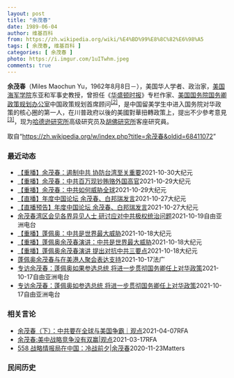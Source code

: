 ```yaml
---
layout: post
title: "余茂春"
date: 1989-06-04
author: 维基百科
from: https://zh.wikipedia.org/wiki/%E4%BD%99%E8%8C%82%E6%98%A5
tags: [ 余茂春, 维基百科 ]
categories: [ 余茂春 ]
photo: https://i.imgur.com/1uITwhm.jpeg
comments: true
---
```

<div class="mw-parser-output">
<p><b>余茂春</b>（Miles Maochun Yu，1962年8月8日<span class="useeditintro" title="Template:BLP editintro">－</span>），美国华人学者、政治家，<a href="/wiki/%E7%BE%8E%E5%9B%BD%E6%B5%B7%E5%86%9B%E5%AD%A6%E9%99%A2" title="美国海军学院">美国海军学院</a>东亚和军事史教授，曾担任《<a href="/wiki/%E5%8D%8E%E7%9B%9B%E9%A1%BF%E6%97%B6%E6%8A%A5" title="华盛顿时报">华盛顿时报</a>》专栏作家、<a href="/wiki/%E7%BE%8E%E5%9B%BD%E5%9B%BD%E5%8A%A1%E9%99%A2" title="美国国务院">美国国务院</a><a href="/wiki/%E7%BE%8E%E5%9B%BD%E5%9B%BD%E5%8A%A1%E5%8D%BF" title="美国国务卿">国务卿</a><a href="/wiki/%E6%94%BF%E7%AD%96%E8%A7%84%E5%88%92%E5%8A%9E%E5%85%AC%E5%AE%A4" title="政策规划办公室">政策规划办公室</a>中国政策规划首席顾问<sup id="cite_ref-BGWT_2-0" class="reference"><a href="#cite_note-BGWT-2">[2]</a></sup>，是中国留美学生中进入国务院对华政策的核心圈的第一人，在川普政府以後的美國對華扭轉政策上，提出不少參考意見<sup id="cite_ref-voa1117_3-0" class="reference"><a href="#cite_note-voa1117-3">[3]</a></sup>，现为<a href="/wiki/%E5%93%88%E5%BE%B7%E9%81%9C%E7%A0%94%E7%A9%B6%E6%89%80" title="哈德遜研究所">哈德逊研究所</a>高级研究员及<a href="/wiki/%E8%83%A1%E4%BD%9B%E7%A0%94%E7%A9%B6%E6%89%80" title="胡佛研究所">胡佛研究所</a>客座研究員。
</p>
</div><noscript><img src="//zh.wikipedia.org/wiki/Special:CentralAutoLogin/start?type=1x1" alt="" title="" width="1" height="1" style="border: none; position: absolute;"></noscript>
<div class="printfooter">取自“<a dir="ltr" href="https://zh.wikipedia.org/w/index.php?title=余茂春&amp;oldid=68411072">https://zh.wikipedia.org/w/index.php?title=余茂春&amp;oldid=68411072</a>”</div><div id="recent-news"><h3>最近动态</h3><ul><li><a href="https://nodebe4.github.io/waimei/2021-10-30/%E9%87%8D%E6%92%AD-%E4%BD%99%E8%8C%82%E6%98%A5-%E9%81%8F%E5%88%B6%E4%B8%AD%E5%85%B1-%E5%8D%8F%E9%98%B2%E5%8F%B0%E6%B9%BE%E8%87%B3%E5%85%B3%E9%87%8D%E8%A6%81" title="【重播】余茂春：遏制中共 协防台湾至关重要—— 【大纪元2021年10月31日讯】（大纪元记者陶明报导）周五（10月29日），前美国国务卿蓬佩奥的首席中国政策顾问余茂春在华府论坛上，探讨美国对台...">【重播】余茂春：遏制中共 协防台湾至关重要</a><time>2021-10-30</time><a class="tag">大纪元</a></li>
<li><a href="https://nodebe4.github.io/waimei/2021-10-29/%E9%87%8D%E6%92%AD-%E4%BD%99%E8%8C%82%E6%98%A5-%E4%B8%AD%E5%85%B1%E7%99%BE%E4%B8%87%E7%8E%B0%E9%92%9E%E8%B4%BF%E8%B5%82%E5%A4%96%E5%9B%BD%E9%AB%98%E5%AE%98" title="【重播】余茂春：中共百万现钞贿赂外国高官—— 【大纪元2021年10月29日讯】（大纪元记者陶明报导）10月27日，前美国务院首席中国政策顾问余茂春在华府“中国论坛”上发言，解读中共如何威胁全球...">【重播】余茂春：中共百万现钞贿赂外国高官</a><time>2021-10-29</time><a class="tag">大纪元</a></li>
<li><a href="https://nodebe4.github.io/waimei/2021-10-29/%E9%87%8D%E6%92%AD-%E4%BD%99%E8%8C%82%E6%98%A5-%E4%B8%AD%E5%85%B1%E5%A6%82%E4%BD%95%E5%A8%81%E8%83%81%E5%85%A8%E7%90%83" title="【重播】余茂春：中共如何威胁全球—— 【大纪元2021年10月29日讯】（大纪元记者陶明报导）10月27日，前美国务院首席中国政策顾问余茂春在华府“中国论坛”上发言，解读中共如何威胁全球秩序，以...">【重播】余茂春：中共如何威胁全球</a><time>2021-10-29</time><a class="tag">大纪元</a></li>
<li><a href="https://nodebe4.github.io/waimei/2021-10-27/%E7%9B%B4%E6%92%AD-%E5%B9%B4%E5%BA%A6%E4%B8%AD%E5%9B%BD%E8%AE%BA%E5%9D%9B-%E4%BD%99%E8%8C%82%E6%98%A5-%E7%99%BD%E9%82%A6%E7%91%9E%E5%8F%91%E8%A8%80" title="【直播】年度中国论坛 余茂春、白邦瑞发言—— 【大纪元2021年10月27日讯】（大纪元记者陶明报导）美东时间10月27日上午9点，一年一度的“中国论坛”（China Forum）在华府召开，包...">【直播】年度中国论坛 余茂春、白邦瑞发言</a><time>2021-10-27</time><a class="tag">大纪元</a></li>
<li><a href="https://nodebe4.github.io/waimei/2021-10-27/%E7%9B%B4%E6%92%AD%E9%A2%84%E5%91%8A-%E5%B9%B4%E5%BA%A6%E4%B8%AD%E5%9B%BD%E8%AE%BA%E5%9D%9B-%E4%BD%99%E8%8C%82%E6%98%A5-%E7%99%BD%E9%82%A6%E7%91%9E%E5%8F%91%E8%A8%80" title="【直播预告】年度中国论坛 余茂春、白邦瑞发言—— 【大纪元2021年10月27日讯】（大纪元记者陶明报导）美东时间10月27日上午9点，一年一度的“中国论坛”（China Forum）在华府召开...">【直播预告】年度中国论坛 余茂春、白邦瑞发言</a><time>2021-10-27</time><a class="tag">大纪元</a></li>
<li><a href="https://nodebe4.github.io/waimei/2021-10-19/%E4%BD%99%E8%8C%82%E6%98%A5%E6%B9%BE%E5%8C%BA%E4%BC%9A%E8%A7%81%E5%90%84%E7%95%8C%E5%BC%82%E8%A7%81%E4%BA%BA%E5%A3%AB-%E7%A0%94%E8%AE%A8%E5%BA%94%E5%AF%B9%E4%B8%AD%E5%85%B1%E6%9E%81%E6%9D%83%E7%BB%9F%E6%B2%BB%E9%97%AE%E9%A2%98" title="余茂春湾区会见各界异见人士 研讨应对中共极权统治问题—— 上周末，担任过美国前国务卿蓬佩奥的首席中国政策和规划顾问的余茂春随蓬佩奥到访加州湾区。10月17日下午，余茂春在加州圣何塞一间美式餐厅，...">余茂春湾区会见各界异见人士 研讨应对中共极权统治问题</a><time>2021-10-19</time><a class="tag">自由亚洲电台</a></li>
<li><a href="https://nodebe4.github.io/waimei/2021-10-18/%E9%87%8D%E6%92%AD-%E8%93%AC%E4%BD%A9%E5%A5%A5-%E4%B8%AD%E5%85%B1%E6%98%AF%E4%B8%96%E7%95%8C%E6%9C%80%E5%A4%A7%E5%A8%81%E8%83%81" title="【重播】蓬佩奥：中共是世界最大威胁—— 【大纪元2021年10月19日讯】（大纪元记者陶明报导）10月16日至17日，美国前国务卿蓬佩奥（Mike Pompeo）与国务院前中国政策顾问余茂春（M...">【重播】蓬佩奥：中共是世界最大威胁</a><time>2021-10-18</time><a class="tag">大纪元</a></li>
<li><a href="https://nodebe4.github.io/waimei/2021-10-18/%E9%87%8D%E6%92%AD-%E8%93%AC%E4%BD%A9%E5%A5%A5%E4%BD%99%E8%8C%82%E6%98%A5%E6%BC%94%E8%AE%B2-%E4%B8%AD%E5%85%B1%E6%98%AF%E4%B8%96%E7%95%8C%E6%9C%80%E5%A4%A7%E5%A8%81%E8%83%81" title="【重播】蓬佩奥余茂春演讲：中共是世界最大威胁—— 【大纪元2021年10月19日讯】（大纪元记者陶明报导）10月16日至17日，美国前国务卿蓬佩奥（Mike Pompeo）与国务院前中国政策顾问...">【重播】蓬佩奥余茂春演讲：中共是世界最大威胁</a><time>2021-10-18</time><a class="tag">大纪元</a></li>
<li><a href="https://nodebe4.github.io/waimei/2021-10-18/%E9%87%8D%E6%92%AD-%E8%93%AC%E4%BD%A9%E5%A5%A5%E4%BD%99%E8%8C%82%E6%98%A5%E6%BC%94%E8%AE%B2-%E6%8F%90%E5%87%BA%E5%AF%B9%E6%8A%97%E4%B8%AD%E5%85%B1%E4%B8%89%E8%A6%81%E7%82%B9" title="【重播】蓬佩奥余茂春演讲 提出对抗中共三要点—— 【大纪元2021年10月19日讯】10月16日，美国前国务卿蓬佩奥（Mike Pompeo）与国务院前中国政策顾问余茂春（Miles Yu）到访...">【重播】蓬佩奥余茂春演讲 提出对抗中共三要点</a><time>2021-10-18</time><a class="tag">大纪元</a></li>
<li><a href="https://nodebe4.github.io/waimei/2021-10-17/%E8%93%AC%E4%BD%A9%E5%A5%A5%E4%BD%99%E8%8C%82%E6%98%A5%E4%B8%8E%E5%9C%A8%E7%BE%8E%E6%B8%AF%E4%BA%BA%E8%81%9A%E4%BC%9A%E8%A1%A8%E8%BE%BE%E6%94%AF%E6%8C%81" title="蓬佩奥余茂春与在美港人聚会表达支持—— 17/10/2021 - 23:57 据自由亚洲报道：筹办这次晚宴的港商袁弓夷在发言时，感触自己由上海逃到香港，现在又由香港逃到美国，都要因为躲避中共的魔...">蓬佩奥余茂春与在美港人聚会表达支持</a><time>2021-10-17</time><a class="tag">法广</a></li>
<li><a href="https://nodebe4.github.io/waimei/2021-10-17/%E4%B8%93%E8%AE%BF%E4%BD%99%E8%8C%82%E6%98%A5-%E8%93%AC%E4%BD%A9%E5%A5%A5%E5%A6%82%E6%9E%9C%E5%8F%82%E9%80%89%E6%80%BB%E7%BB%9F-%E5%B0%86%E8%BF%9B%E4%B8%80%E6%AD%A5%E8%B4%AF%E5%BD%BB%E5%9B%BD%E5%8A%A1%E5%8D%BF%E4%BB%BB%E4%B8%8A%E5%AF%B9%E5%8D%8E%E6%94%BF%E7%AD%96" title="专访余茂春：蓬佩奥如果参选总统 将进一步贯彻国务卿任上对华政策—— 本周末，美国哈德逊研究所高级研究员及胡佛研究所客座研究员余茂春随前国务卿蓬佩奥到访北加州，与当地的香港人团体及中国异议人士会面...">专访余茂春：蓬佩奥如果参选总统 将进一步贯彻国务卿任上对华政策</a><time>2021-10-17</time><a class="tag">自由亚洲电台</a></li>
<li><a href="https://nodebe4.github.io/waimei/2021-10-17/%E4%B8%93%E8%AE%BF%E4%BD%99%E8%8C%82%E6%98%A5-%E8%93%AC%E4%BD%A9%E5%A5%A5%E5%A6%82%E5%8F%82%E9%80%89%E6%80%BB%E7%BB%9F-%E5%B0%86%E8%BF%9B%E4%B8%80%E6%AD%A5%E8%B4%AF%E5%BD%BB%E5%9B%BD%E5%8A%A1%E5%8D%BF%E4%BB%BB%E4%B8%8A%E5%AF%B9%E5%8D%8E%E6%94%BF%E7%AD%96" title="专访余茂春：蓬佩奥如参选总统 将进一步贯彻国务卿任上对华政策—— 本周末，美国哈德逊研究所高级研究员及胡佛研究所客座研究员余茂春随前国务卿蓬佩奥到访北加州，与当地的香港人团体及中国异议人士会面。...">专访余茂春：蓬佩奥如参选总统 将进一步贯彻国务卿任上对华政策</a><time>2021-10-17</time><a class="tag">自由亚洲电台</a></li>
</ul></div><div id="open-opinion"><h3>相关言论</h3><ul><li><a href="https://nodebe4.github.io/opinion/2021-04-07/%E4%BD%99%E8%8C%82%E6%98%A5-%E4%B8%8B-%E4%B8%AD%E5%85%B1%E8%A6%81%E5%9C%A8%E5%85%A8%E7%90%83%E4%B8%8E%E7%BE%8E%E5%9B%BD%E4%BA%89%E9%9C%B8-%E8%A7%82%E7%82%B9/" title="自由亚洲电台">余茂春（下）：中共要在全球与美国争霸｜观点</a><time>2021-04-07</time><a class="tag">RFA</a></li>
<li><a href="https://nodebe4.github.io/opinion/2021-03-17/%E4%BD%99%E8%8C%82%E6%98%A5-%E7%BE%8E%E4%B8%AD%E6%88%98%E7%95%A5%E7%AB%9E%E4%BA%89%E6%B2%A1%E6%9C%89%E5%8F%8C%E8%B5%A2-%E8%A7%82%E7%82%B9/" title="自由亚洲电台">余茂春:美中战略竞争没有双赢|观点</a><time>2021-03-17</time><a class="tag">RFA</a></li>
<li><a href="https://nodebe4.github.io/opinion/2020-11-23/558-%E6%88%98%E7%95%A5%E6%83%85%E6%8A%A5%E5%B1%80%E5%9C%A8%E4%B8%AD%E5%9B%BD-%E5%86%B7%E6%88%98%E5%89%8D%E5%A4%95-%E4%BD%99%E8%8C%82%E6%98%A5/" title="野兽爱智慧">558 战略情报局在中国：冷战前夕|余茂春</a><time>2020-11-23</time><a class="tag">Matters</a></li>
</ul></div><div id="mjls-record"><h3>民间历史</h3><ul></ul></div>